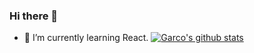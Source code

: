 ### Hi there 👋
- 🌱 I’m currently learning React.
[![Garco's github stats](https://github-readme-stats.vercel.app/api?username=Garco97)](https://github.com/anuraghazra/github-readme-stats)
